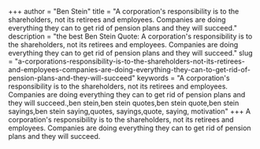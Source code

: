 +++
author = "Ben Stein"
title = "A corporation's responsibility is to the shareholders, not its retirees and employees. Companies are doing everything they can to get rid of pension plans and they will succeed."
description = "the best Ben Stein Quote: A corporation's responsibility is to the shareholders, not its retirees and employees. Companies are doing everything they can to get rid of pension plans and they will succeed."
slug = "a-corporations-responsibility-is-to-the-shareholders-not-its-retirees-and-employees-companies-are-doing-everything-they-can-to-get-rid-of-pension-plans-and-they-will-succeed"
keywords = "A corporation's responsibility is to the shareholders, not its retirees and employees. Companies are doing everything they can to get rid of pension plans and they will succeed.,ben stein,ben stein quotes,ben stein quote,ben stein sayings,ben stein saying,quotes, sayings,quote, saying, motivation"
+++
A corporation's responsibility is to the shareholders, not its retirees and employees. Companies are doing everything they can to get rid of pension plans and they will succeed.
